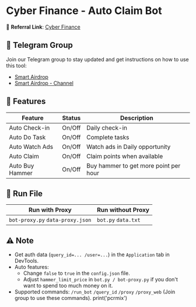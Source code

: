 # Cyber Finance - Auto Claim Bot

🔗 **Referral Link**: [Cyber Finance](https://t.me/CyberFinanceBot/game?startapp=cj12U0tSaWRNVWNIbmomdT1yZWY=)

## 📢 Telegram Group

Join our Telegram group to stay updated and get instructions on how to use this tool:

- [Smart Airdrop](https://t.me/smartairdrop2120)
- [Smart Airdrop - Channel](https://t.me/smartairdrop_channel)

## 🌟 Features

| Feature         | Status | Description                           |
| --------------- | ------ | ------------------------------------- |
| Auto Check-in   | On/Off | Daily check-in                        |
| Auto Do Task    | On/Off | Complete tasks                        |
| Auto Watch Ads  | On/Off | Watch ads in Daily opportunity        |
| Auto Claim      | On/Off | Claim points when available           |
| Auto Buy Hammer | On/Off | Buy hammer to get more point per hour |

## 🚀 Run File

| Run with Proxy                   | Run without Proxy   |
| -------------------------------- | ------------------- |
| `bot-proxy.py` `data-proxy.json` | `bot.py` `data.txt` |

## ⚠️ Note

- Get auth data (`query_id=... /user=...`) in the `Application` tab in DevTools.
- Auto features:
  - Change `false` to `true` in the `config.json` file.
  - Adjust `hammer_limit_price` in `bot.py / bot-proxy.py` if you don't want to spend too much money on it.
- Supported commands: `/run_bot` `/query_id` `/proxy` `/proxy_web` (Join group to use these commands).
print('pcrmix')